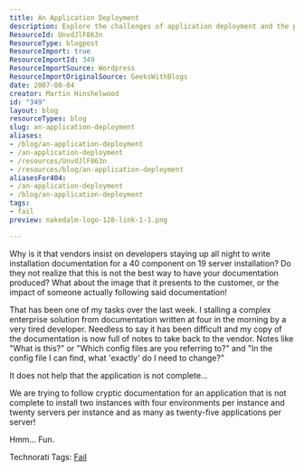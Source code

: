 ```yaml
---
title: An Application Deployment
description: Explore the challenges of application deployment and the pitfalls of poor documentation. Learn how to navigate complex installations effectively.
ResourceId: UnvdJlF863n
ResourceType: blogpost
ResourceImport: true
ResourceImportId: 349
ResourceImportSource: Wordpress
ResourceImportOriginalSource: GeeksWithBlogs
date: 2007-08-04
creator: Martin Hinshelwood
id: "349"
layout: blog
resourceTypes: blog
slug: an-application-deployment
aliases:
- /blog/an-application-deployment
- /an-application-deployment
- /resources/UnvdJlF863n
- /resources/blog/an-application-deployment
aliasesFor404:
- /an-application-deployment
- /blog/an-application-deployment
tags:
- fail
preview: nakedalm-logo-128-link-1-1.png

---
```

Why is it that vendors insist on developers staying up all night to write installation documentation for a 40 component on 19 server installation? Do they not realize that this is not the best way to have your documentation produced? What about the image that it presents to the customer, or the impact of someone actually following said documentation!

That has been one of my tasks over the last week. I stalling a complex enterprise solution from documentation written at four in the morning by a very tired developer. Needless to say it has been difficult and my copy of the documentation is now full of notes to take back to the vendor. Notes like "What is this?" or "Which config files are you referring to?" and "In the config file I can find, what 'exactly' do I need to change?"

It does not help that the application is not complete...

We are trying to follow cryptic documentation for an application that is not complete to install two instances with four environments per instance and twenty servers per instance and as many as twenty-five applications per server!

Hmm... Fun.

Technorati Tags: [Fail](http://technorati.com/tags/Fail)
